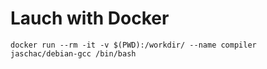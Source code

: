 # Lauch with Docker
```
docker run --rm -it -v $(PWD):/workdir/ --name compiler jaschac/debian-gcc /bin/bash
```
